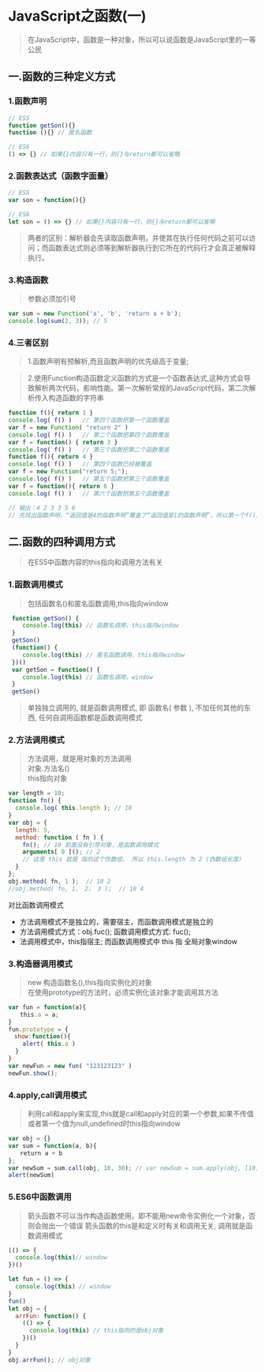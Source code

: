 # JavaScript之函数(一)
> 在JavaScript中，函数是一种对象，所以可以说函数是JavaScript里的一等公民
## 一.函数的三种定义方式
### 1.函数声明
```javascript
// ES5
function getSon(){}
function (){} // 匿名函数

// ES6
() => {} // 如果{}内容只有一行，则{}与return都可以省略
```

### 2.函数表达式（函数字面量）
```javascript
// ES5
var son = function(){}

// ES6
let son = () => {} // 如果{}内容只有一行，则{}与return都可以省略
```

> 两者的区别：解析器会先读取函数声明，并使其在执行任何代码之前可以访问；而函数表达式则必须等到解析器执行到它所在的代码行才会真正被解释执行。

### 3.构造函数
> 参数必须加引号
```javascript
var sum = new Function('a', 'b', 'return a + b');
console.log(sum(2, 3)); // 5
```
### 4.三者区别
> 1.函数声明有预解析,而且函数声明的优先级高于变量;   

> 2.使用Function构造函数定义函数的方式是一个函数表达式,这种方式会导致解析两次代码，影响性能。第一次解析常规的JavaScript代码，第二次解析传入构造函数的字符串
```javascript
function f(){ return 1 }  
console.log( f() )   // 第四个函数把第一个函数覆盖
var f = new Function( "return 2" )
console.log( f() )   // 第二个函数把第四个函数覆盖
var f = function() { return 3 }
console.log( f() )   // 第三个函数把第二个函数覆盖
function f(){ return 4 }
console.log( f() )   // 第四个函数已经被覆盖
var f = new Function("return 5;");
console.log( f() )   // 第五个函数把第三个函数覆盖
var f = function(){ return 6 }
console.log( f() )   // 第六个函数把第五个函数覆盖

// 输出：4 2 3 3 5 6
// 先找出函数声明，“返回值是4的函数声明”覆盖了“返回值是1的函数声明”，所以第一个f()的结果是4
```

## 二.函数的四种调用方式
> 在ES5中函数内容的this指向和调用方法有关
### 1.函数调用模式
> 包括函数名()和匿名函数调用,this指向window
```javascript
 function getSon() {
    console.log(this) // 函数名调用，this指向window
 }
 getSon()
 (function() {
    console.log(this) // 匿名函数调用，this指向window
 })()
 var getSon = function() {
    console.log(this) // 函数名调用，window
 }
 getSon()
```
> 单独独立调用的, 就是函数调用模式, 即 函数名( 参数 ), 不加任何其他的东西, 任何自调用函数都是函数调用模式
### 2.方法调用模式
> 方法调用，就是用对象的方法调用  
> 对象.方法名()  
> this指向对象
```javascript
var length = 10;
function fn() {
  console.log( this.length ); // 10
}
var obj = {
  length: 5,
  method: function ( fn ) {
    fn(); // 10 前面没有引导对象，是函数调用模式
    arguments[ 0 ](); // 2
    // 这里 this 就是 指的这个伪数组， 所以 this.length 为 2 (伪数组长度)
  }
};
obj.method( fn, 1 );  // 10 2
//obj.method( fn, 1， 2， 3 );  // 10 4
```
对比函数调用模式
* 方法调用模式不是独立的，需要宿主，而函数调用模式是独立的
* 方法调用模式方式：obj.fuc(); 函数调用模式方式: fuc();
* 法调用模式中，this指宿主; 而函数调用模式中 this 指 全局对象window
### 3.构造器调用模式
> new 构造函数名(),this指向实例化的对象  
> 在使用prototype的方法时，必须实例化该对象才能调用其方法
```javascript
var fun = function(a){
　　this.a = a;
}
fun.prototype = {
　show:function(){
    alert( this.a )
  }
}
var newFun = new fun( "123123123" )
newFun.show();
```
### 4.apply,call调用模式
> 利用call和apply来实现,this就是call和apply对应的第一个参数,如果不传值或者第一个值为null,undefined时this指向window
```javascript
var obj = {}
var sum = function(a, b){
　　return a + b
};
var newSum = sum.call(obj, 10, 30); // var newSum = sum.apply(obj, [10, 30]) 
alert(newSum)
```
### 5.ES6中函数调用
> 箭头函数不可以当作构造函数使用，即不能用new命令实例化一个对象，否则会抛出一个错误
> 箭头函数的this是和定义时有关和调用无关, 调用就是函数调用模式
```javascript
(() => {
  console.log(this)// window
})()

let fun = () => {
  console.log(this) // window
}
fun()
let obj = {
  arrFun: function() {
    (() => {
      console.log(this) // this指向的是obj对象
    })()
  }
}
obj.arrFun(); // obj对象
```

